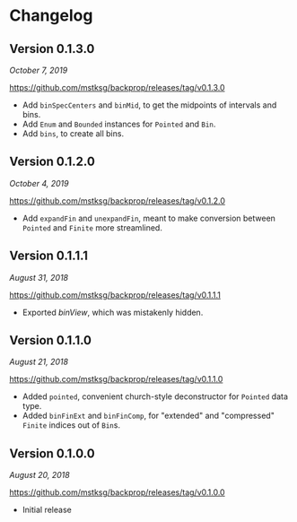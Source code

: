 # Changelog

Version 0.1.3.0
---------------

*October 7, 2019*

<https://github.com/mstksg/backprop/releases/tag/v0.1.3.0>

*   Add `binSpecCenters` and `binMid`, to get the midpoints of intervals and
    bins.
*   Add `Enum` and `Bounded` instances for `Pointed` and `Bin`.
*   Add `bins`, to create all bins.

Version 0.1.2.0
---------------

*October 4, 2019*

<https://github.com/mstksg/backprop/releases/tag/v0.1.2.0>

*   Add `expandFin` and `unexpandFin`, meant to make conversion between
    `Pointed` and `Finite` more streamlined.

Version 0.1.1.1
---------------

*August 31, 2018*

<https://github.com/mstksg/backprop/releases/tag/v0.1.1.1>

*   Exported *binView*, which was mistakenly hidden.

Version 0.1.1.0
---------------

*August 21, 2018*

<https://github.com/mstksg/backprop/releases/tag/v0.1.1.0>

*   Added `pointed`, convenient church-style deconstructor for `Pointed` data
    type.
*   Added `binFinExt` and `binFinComp`, for "extended" and "compressed"
    `Finite` indices out of `Bin`s.

Version 0.1.0.0
---------------

*August 20, 2018*

<https://github.com/mstksg/backprop/releases/tag/v0.1.0.0>

*   Initial release

